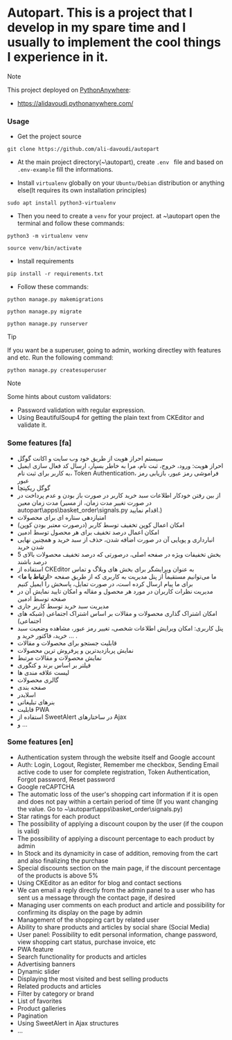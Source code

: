 # Autopart. This is a project that I develop in my spare time and I usually to implement the cool things I experience in it.

> [!NOTE]
> This project deployed on [PythonAnywhere](https://www.pythonanywhere.com/):
> - https://alidavoudi.pythonanywhere.com/

### Usage
- Get the project source
```
git clone https://github.com/ali-davoudi/autopart
```
- At the main project directory(~\autopart), create `.env ` file and based on ` .env-example ` fill the informations.

- Install `virtualenv` globally on your  `Ubuntu/Debian` distribution or anything else(It requires its own installation principles)
```
sudo apt install python3-virtualenv
```
- Then you need to create a `venv` for your project. at ~\autopart open the terminal and follow these commands:
```
python3 -m virtualenv venv
```
```
source venv/bin/activate
```
- Install requirements
```
pip install -r requirements.txt
```
- Follow these commands:
```
python manage.py makemigrations
```
```
python manage.py migrate
```
```
python manage.py runserver
```
> [!TIP]
> If you want be a superuser, going to admin, working directley with features and etc. Run the following command:
```
python manage.py createsuperuser
```

> [!NOTE]
> Some hints about custom validators:
> - Password validation with regular expression.
> - Using BeautifulSoup4 for getting the plain text from CKEditor and validate it.

### Some features [fa]
- سیستم احراز هویت از طریق خود وب سایت و اکانت گوگل
- احراز هویت: ورود، خروج، ثبت نام، مرا به خاطر بسپار، ارسال کد فعال سازی ایمیل به کاربر برای ثبت نام، Token Authentication، فراموشی رمز عبور، بازیابی رمز عبور
- گوگل ریکپتچا
- از بین رفتن خودکار اطلاعات سبد خرید کاربر در صورت باز بودن و عدم پرداخت در مدت زمان معین (در صورت تغییر مدت زمان، از مسیر autopart\apps\basket_order\signals.py اقدام نمایید.)
- امتیازدهی ستاره ای برای محصولات
- امکان اعمال کوپن تخفیف توسط کاربر (درصورت معتبر بودن کوپن)
- امکان اعمال درصد تخفیف برای هر محصول توسط ادمین
- انبارداری و پویایی آن در صورت اضافه شدن، حذف از سبد خرید و همچنین نهایی شدن خرید
- بخش تخفیفات ویژه در صفحه اصلی، درصورتی که درصد تخفیف محصولات بالای 5 درصد باشند
- استفاده از CKEditor به عنوان ویرایشگر برای بخش های وبلاگ و تماس
- ما می‌توانیم مستقیماً از پنل مدیریت به کاربری که از طریق صفحه <**ارتباط با ما**> برای ما پیام ارسال کرده است، در صورت تمایل، پاسخش را ایمیل کنیم
- مدیریت نظرات کاربران در مورد هر محصول و مقاله و امکان تایید نمایش آن در صفحه توسط ادمین
- مدیریت سبد خرید توسط کاربر جاری
- امکان اشتراک گذاری محصولات و مقالات بر اساس اشتراک اجتماعی (شبکه های اجتماعی)
- پنل کاربری: امکان ویرایش اطلاعات شخصی، تغییر رمز عبور، مشاهده وضعیت سبد خرید، فاکتور خرید و ... .
- قابلیت جستجو برای محصولات و مقالات
- نمایش پربازدیدترین و پرفروش ترین محصولات
- نمایش محصولات و مقالات مرتبط
- فیلتر بر اساس برند و کتگوری
- لیست علاقه مندی ها
- گالری محصولات
- صفحه بندی
- اسلایدر
- بنرهای تبلیغاتی
- قابلیت PWA
- استفاده از SweetAlert در ساختارهای Ajax
- و ...

### Some features [en]
* Authentication system through the website itself and Google account
* Auth: Login, Logout, Register, Remember me checkbox, Sending Email active code to user for complete registration, Token Authentication, Forgot password, Reset password
* Google reCAPTCHA
* The automatic loss of the user's shopping cart information if it is open and does not pay within a certain period of time (If you want changing the value. Go to ~\autopart\apps\basket_order\signals.py)
* Star ratings for each product
* The possibility of applying a discount coupon by the user (if the coupon is valid)
* The possibility of applying a discount percentage to each product by admin
* In Stock and its dynamicity in case of addition, removing from the cart and also finalizing the purchase
* Special discounts section on the main page, if the discount percentage of the products is above 5%
* Using CKEditor as an editor for blog and contact sections
* We can email a reply directly from the admin panel to a user who has sent us a message through the contact page, if desired
* Managing user comments on each product and article and possibility for confirming its display on the page by admin
* Management of the shopping cart by related user
* Ability to share products and articles by social share (Social Media)
* User panel: Possibility to edit personal information, change password, view shopping cart status, purchase invoice, etc
* PWA feature
* Search functionality for products and articles
* Advertising banners
* Dynamic slider
* Displaying the most visited and best selling products
* Related products and articles
* Filter by category or brand
* List of favorites
* Product galleries
* Pagination
* Using SweetAlert in Ajax structures
* ...
